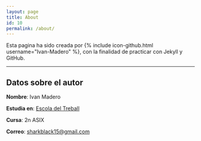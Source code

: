 ```yaml
---
layout: page
title: About
id: 10
permalink: /about/
---
```


Esta pagina ha sido creada por {% include icon-github.html username="Ivan-Madero" %}, con la finalidad de practicar con Jekyll y GitHub.

---

## Datos sobre el autor

**Nombre**: Ivan Madero

**Estudia en**: [Escola del Treball](http://www.escoladeltreball.org)

**Cursa**: 2n ASIX

**Correo**: [sharkblack15@gmail.com](mailto:{{site.email}})
